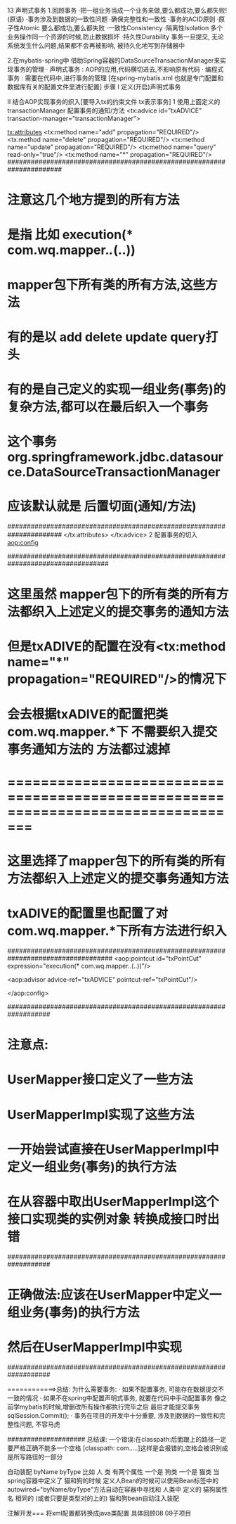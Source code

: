 13 声明式事务
1.回顾事务
·把一组业务当成一个业务来做,要么都成功,要么都失败!(原语)
·事务涉及到数据的一致性问题
·确保完整性和一致性
·事务的ACID原则
 ·原子性Atomic 要么都成功,要么都失败
 ·一致性Consistency
 ·隔离性Isolation
    多个业务操作同一个资源的时候,防止数据损坏
 ·持久性Durability
    事务一旦提交, 无论系统发生什么问题,结果都不会再被影响,
    被持久化地写到存储器中

2.在mybatis-spring中
借助Spring容器的DataSourceTransactionManager来实现事务的管理
· 声明式事务 : AOP的应用,代码横切进去,不影响原有代码
· 编程式事务 : 需要在代码中,进行事务的管理
[在spring-mybatis.xml 也就是专门配置和数据库有关的配置文件里进行配置]
步骤
I 定义(开启)声明式事务
<!-- 定义声明式事务 这用到了 pom.xml中 spring-jdbc 依赖 -->
<bean id="transactionManager" class="org.springframework.jdbc.datasource.DataSourceTransactionManager">
    <!-- 将数据源丢给它进行构造
         它有set方法,可以使用property标签 name属性注入
         也可以使用构造器注入
    -->
    <constructor-arg ref="datasource"/>
</bean>

II  结合AOP实现事务的织入[要导入tx的约束文件 tx表示事务]
1 使用上面定义的 transactionManager 配置事务的通知/方法
<tx:advice id="txADVICE" transaction-manager="transactionManager">
   <!-- 1.1.name 要给哪些方法配置事务
        1.2.propagation 配置事务的传播特性 默认REQUIRED
          REQUIRED: 支持当前事务 如果当前没有事务 就新建一个事务 是常见/默认的选择
          NESTED : 支持当前事务, 如果当前事务存在, 则执行一个嵌套事务, 如果当前没有事务, 就新建一个事务
          SUPPORT: 支持当前事务 如果当前没有事务 就以非事务方式执行
          MANDATORY: 支持当前事务 如果当前没有事务 就抛出异常
          REQUIRES_NEW: 新建事务, 如果当前有事务, 就把当前事务挂起
          NOT_SUPPORT: 以非事务的方式执行操作, 如果当前存在事务 就把事务挂起
          NEVER : 以非事务的方式执行操作,如果当前有事务 就抛出异常
   -->
   <tx:attributes>
       <!-- 增删改都需要事务 -->
       <!-- 给所有的add方法配置事务 -->
       <tx:method name="add" propagation="REQUIRED"/>
       <!-- 给所有的delete方法配置事务 -->
       <tx:method name="delete" propagation="REQUIRED"/>
       <!-- 给所有的update方法配置事务 -->
       <tx:method name="update" propagation="REQUIRED"/>
       <!-- 给所有的query方法配置事务 query开头的方法就不能对数据库进行一些增删改的操作-->
       <tx:method name="query" read-only="true"/>
       <!-- 给所有的方法配置事务 一般只要这一个就够了-->
       <tx:method name="*" propagation="REQUIRED"/>
######################################################################
# 注意这几个地方提到的所有方法
# 是指 比如 execution(* com.wq.mapper.*.*(..))
# mapper包下所有类的所有方法,这些方法
# 有的是以 add delete update query打头
# 有的是自己定义的实现一组业务(事务)的复杂方法,都可以在最后织入一个事务
# 这个事务org.springframework.jdbc.datasource.DataSourceTransactionManager
# 应该默认就是 后置切面(通知/方法)
######################################################################
   </tx:attributes>
</tx:advice>
2 配置事务的切入
<aop:config>
   <!-- 定一个切入点   mapper包下的所有类的所有方法都织入上述定义的提交事务通知方法-->
   ##################################################################################
   # 这里虽然 mapper包下的所有类的所有方法都织入上述定义的提交事务的通知方法
   # 但是txADIVE的配置在没有<tx:method name="*" propagation="REQUIRED"/>的情况下
   # 会去根据txADIVE的配置把类com.wq.mapper.*下 不需要织入提交事务通知方法的 方法都过滤掉
   # =================================================================================
   # 这里选择了mapper包下的所有类的所有方法都织入上述定义的提交事务通知方法
   # txADIVE的配置里也配置了对com.wq.mapper.*下所有方法进行织入
   ###################################################################################
   <aop:pointcut id="txPointCut" expression="execution(* com.wq.mapper.*.*(..))"/>
   <!-- 增强环绕 -->
   <aop:advisor advice-ref="txADVICE" pointcut-ref="txPointCut"/>
   <!-- mapper包下的所有类的所有方法都织入一个事务
        意思就是说 自定义的transaction方法也会被增强环绕
    -->
</aop:config>

###################################################################
# 注意点:
# UserMapper接口定义了一些方法
# UserMapperImpl实现了这些方法
# 一开始尝试直接在UserMapperImpl中定义一组业务(事务)的执行方法
# 在从容器中取出UserMapperImpl这个接口实现类的实例对象 转换成接口时出错
###################################################################
# 正确做法:应该在UserMapper中定义一组业务(事务)的执行方法
# 然后在UserMapperImpl中实现
###################################################################

============>总结:
为什么需要事务:
· 如果不配置事务, 可能存在数据提交不一致的情况
· 如果不在spring中配置声明式事务, 就要在代码中手动配置事务
  像之前学mybatis的时候,增删改所有操作都执行完毕之后 最后才能提交事务 sqlSession.Commit();
· 事务在项目的开发中十分重要, 涉及到数据的一致性和完整性问题, 不容马虎

####################
总结课:
一个错误:在classpath:后面跟上的路径一定要严格正确不能多一个空格
[classpath: com.....]这样是会报错的,空格会被识别成是所写路径的一部分

自动装配 byName byType
比如 人 类 有两个属性 一个是 狗类 一个是 猫类
当spring容器中定义了 猫和狗的时候
定义人Bean的时候可以使用Bean标签中的autowired="byName/byType"方法自动在容器中寻找和
人类中 定义的 猫狗属性名 相同的 (或者只要是类型对的上的) 猫和狗bean自动注入装配

注解开发=== 将xml配置都转换成java类配置 具体回顾08 09子项目

